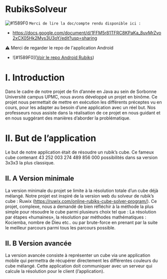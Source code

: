 # RubiksSolveur

![#1589F0](https://placehold.it/15/1589F0/000000?text=+) `Merci de lire la doc/compte rendu disponible ici : `

  - https://docs.google.com/document/d/1FFM5r81TFRC8KPaKa_8uvMrZvo2xCX05Hk2Mys3U3oY/edit?usp=sharing

:warning: Merci de regarder le repo de l'application Android 

  - ![#1589F0]([Voir le repo Android Rubiks](https://github.com/TimPrd/Android-Rubiks))

# I. Introduction

Dans le cadre de notre projet de fin d’année en Java au sein de Sorbonne Université campus UPMC, nous avons développé un projet en binôme.
Ce projet nous permettait de mettre en exécution les différents préceptes vu en cours, pour les adapter au besoin d’une application avec un réel but.
Nos professeurs nous assiste dans la réalisation de ce projet en nous guidant et en nous suggérant des manières d’aborder la problématique.

# II. But de l’application

Le but de notre application était de résoudre un rubik’s cube. Ce fameux cube contenant 43 252 003 274 489 856 000 possibilités dans sa version 3x3x3 la plus classique.   

## II. A Version minimale 

La version minimale du projet se limite à la résolution totale d’un cube déjà mélangé. Notre projet est inspiré de la version web du solveur de rubik’s cube : 
Ruwix (https://ruwix.com/online-rubiks-cube-solver-program/).
Ce projet, complexe, nous a demandé de bien réfléchir à la méthode la plus simple pour résoudre le cube parmi plusieurs choix tel que : La résolution par étapes «humaines», 
la résolution par méthodes mathématiques : Kociemba, nombre de Dieu etc.. ou par brute-force en prenant par la suite le meilleur parcours parmi tous les parcours possible.

## II. B Version avancée
La version avancée consiste à représenter un cube via une application mobile qui permettra de récupérer directement les différentes couleurs du cube mélangé. Cette application doit communiquer avec un serveur qui calcule la résolution pour le client (l’application).
